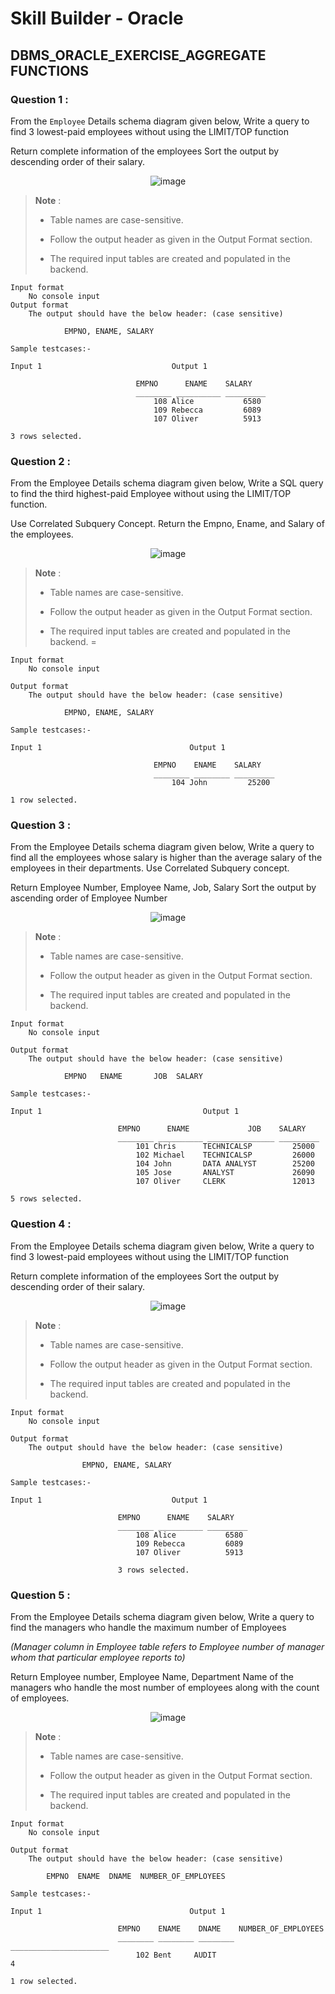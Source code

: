 # Skill Builder - Oracle

## DBMS_ORACLE_EXERCISE_AGGREGATE FUNCTIONS

### Question 1 :

From the `Employee` Details schema diagram given below,
Write a query to find 3 lowest-paid employees without using the LIMIT/TOP function

Return complete information of the employees
Sort the output by descending order of their salary.

<div align="center">

![image](https://user-images.githubusercontent.com/49478000/199287479-b8509c1f-3f5f-48fb-ad89-28af241a17f5.png)
    
</div>

> **Note** :
>
> - Table names are case-sensitive.
>
> - Follow the output header as given in the Output Format section.
> 
> - The required input tables are created and populated in the backend.

```
Input format
    No console input
Output format
    The output should have the below header: (case sensitive)

            EMPNO, ENAME, SALARY

Sample testcases:-

Input 1                             Output 1

                            EMPNO      ENAME    SALARY
                            ________ __________ _________
                                108 Alice           6580 
                                109 Rebecca         6089 
                                107 Oliver          5913 

3 rows selected.
```

### Question 2 :

From the Employee Details schema diagram given below,
Write a SQL query to find the third highest-paid Employee without using the LIMIT/TOP function.

Use Correlated Subquery Concept.
Return the Empno, Ename, and Salary of the employees.

<div align="center">
    
![image](https://user-images.githubusercontent.com/49478000/199312342-46da0719-88dc-494b-8862-6a5d10a1ed1f.png)
    
</div>

> **Note** :
>
> - Table names are case-sensitive.
>
> - Follow the output header as given in the Output Format section.
>
> - The required input tables are created and populated in the backend.
=

```
Input format
    No console input

Output format
    The output should have the below header: (case sensitive)

            EMPNO, ENAME, SALARY

Sample testcases:-

Input 1                                 Output 1

                                EMPNO    ENAME    SALARY
                                ________ ________ _________
                                    104 John         25200 

1 row selected.
```

### Question 3 :

From the Employee Details schema diagram given below,
Write a query to find all the employees whose salary is higher than the average salary of the employees in their departments. 
Use Correlated Subquery concept.

Return Employee Number, Employee Name, Job, Salary
Sort the output by ascending order of Employee Number

<div align="center">
    
![image](https://user-images.githubusercontent.com/49478000/199312393-b9e5d68c-37ce-4851-989b-82adfca415cf.png)
    
</div>

> **Note** :
>
> - Table names are case-sensitive.
>
> - Follow the output header as given in the Output Format section.
>
> - The required input tables are created and populated in the backend.

```
Input format
    No console input

Output format
    The output should have the below header: (case sensitive)

            EMPNO   ENAME       JOB  SALARY

Sample testcases:-

Input 1                                    Output 1

                        EMPNO      ENAME             JOB    SALARY
                        ________ __________ _______________ _________
                            101 Chris      TECHNICALSP         25000 
                            102 Michael    TECHNICALSP         26000 
                            104 John       DATA ANALYST        25200 
                            105 Jose       ANALYST             26090 
                            107 Oliver     CLERK               12013 

5 rows selected.
```

### Question 4 :

From the Employee Details schema diagram given below,
Write a query to find 3 lowest-paid employees without using the LIMIT/TOP function

Return complete information of the employees
Sort the output by descending order of their salary.

<div align="center">
    
![image](https://user-images.githubusercontent.com/49478000/199312459-dcafa6a3-a9ee-4b01-8671-481cb202ddd1.png)  
    
</div>

> **Note** :
>
> - Table names are case-sensitive.
> 
> - Follow the output header as given in the Output Format section.
>
> - The required input tables are created and populated in the backend.

```
Input format
    No console input

Output format
    The output should have the below header: (case sensitive)

                EMPNO, ENAME, SALARY

Sample testcases:-

Input 1                             Output 1

                        EMPNO      ENAME    SALARY
                        ________ __________ _________
                            108 Alice           6580 
                            109 Rebecca         6089 
                            107 Oliver          5913 

                        3 rows selected.
```

### Question 5 :

From the Employee Details schema diagram given below,
Write a query to find the managers who handle the maximum number of Employees

*(Manager column in Employee table refers to Employee number of manager whom that particular employee reports to)*

Return Employee number, Employee Name, Department Name of the managers who handle the most number of employees along with the count of employees.

<div align="center">
    
![image](https://user-images.githubusercontent.com/49478000/199312500-5995676c-a9b6-4aed-b382-b571e4be3df6.png)
    
</div>

> **Note** :
>
> - Table names are case-sensitive.
>
> - Follow the output header as given in the Output Format section.
>
> - The required input tables are created and populated in the backend.

```
Input format
    No console input

Output format
    The output should have the below header: (case sensitive)

        EMPNO  ENAME  DNAME  NUMBER_OF_EMPLOYEES

Sample testcases:-

Input 1                                 Output 1

                        EMPNO    ENAME    DNAME    NUMBER_OF_EMPLOYEES
                        ________ ________ ________ ______________________
                            102 Bent     AUDIT                         4 

1 row selected.
```
